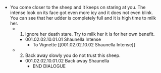 - You come closer to the sheep and it keeps on staring at you. The intense look on its face got even more icy and it does not even blink. You can see that her udder is completely full and it is high time to milk her.
	- 1. Ignore her death stare. Try to milk her it is for her own benefit.
		- 001.02.02.10.01.01 Shaunella Intense
			- To Vignette [[001.02.02.10.02 Shaunella Intense]]
	- 2. Back away slowly you do not trust this sheep.
		- 001.02.02.10.01.02 Back away Shaunella
			- END DIALOGUE